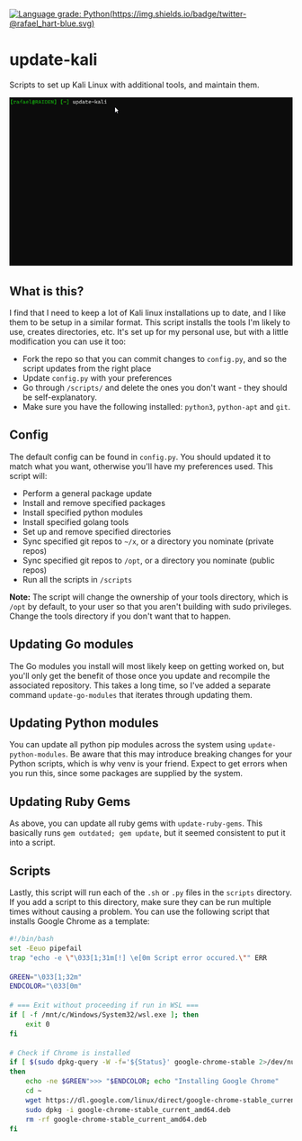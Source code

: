 [![Language grade: Python](https://img.shields.io/lgtm/grade/python/g/rafaelh/update-kali.svg?logo=lgtm&logoWidth=18)](https://lgtm.com/projects/g/rafaelh/update-kali/context:python)[(https://img.shields.io/badge/twitter-@rafael_hart-blue.svg)](https://twitter.com/rafael_hart)

# update-kali
Scripts to set up Kali Linux with additional tools, and maintain them.

![Image of update-kali script running](update-kali.gif)

## What is this?
I find that I need to keep a lot of Kali linux installations up to date, and I like them to be setup in a similar format. This script installs the tools I'm likely to use, creates directories, etc. It's set up for my personal use, but with a little modification you can use it too:

* Fork the repo so that you can commit changes to `config.py`, and so the script updates from the right place
* Update `config.py` with your preferences
* Go through `/scripts/` and delete the ones you don't want - they should be self-explanatory.
* Make sure you have the following installed: `python3`, `python-apt` and `git`.

## Config
The default config can be found in `config.py`. You should updated it to match what you want, otherwise you'll have my preferences used. This script will:

* Perform a general package update
* Install and remove specified packages
* Install specified python modules
* Install specified golang tools
* Set up and remove specified directories
* Sync specified git repos to `~/x`, or a directory you nominate (private repos)
* Sync specified git repos to `/opt`, or a directory you nominate (public repos)
* Run all the scripts in `/scripts`

**Note:** The script will change the ownership of your tools directory, which is `/opt` by default, to your user so that you aren't building with sudo privileges. Change the tools directory if you don't want that to happen.

## Updating Go modules
The Go modules you install will most likely keep on getting worked on, but you'll only get the benefit of those once you update and recompile the associated repository. This takes a long time, so I've added a separate command `update-go-modules` that iterates through updating them.

## Updating Python modules
You can update all python pip modules across the system using `update-python-modules`. Be aware that this may introduce breaking changes for your Python scripts, which is why venv is your friend. Expect to get errors when you run this, since some packages are supplied by the system.

## Updating Ruby Gems
As above, you can update all ruby gems with `update-ruby-gems`. This basically runs `gem outdated; gem update`, but it seemed consistent to put it into a script.

## Scripts
Lastly, this script will run each of the `.sh` or `.py` files in the `scripts` directory. If you add a script to this directory, make sure they can be run multiple times without causing a problem. You can use the following script that installs Google Chrome as a template:

``` sh
#!/bin/bash
set -Eeuo pipefail
trap "echo -e \"\033[1;31m[!] \e[0m Script error occured.\"" ERR

GREEN="\033[1;32m"
ENDCOLOR="\033[0m"

# === Exit without proceeding if run in WSL ===
if [ -f /mnt/c/Windows/System32/wsl.exe ]; then
    exit 0
fi

# Check if Chrome is installed
if [ $(sudo dpkg-query -W -f='${Status}' google-chrome-stable 2>/dev/null | grep -c "ok installed") -eq 0 ]
then
    echo -ne $GREEN">>> "$ENDCOLOR; echo "Installing Google Chrome"
    cd ~
    wget https://dl.google.com/linux/direct/google-chrome-stable_current_amd64.deb
    sudo dpkg -i google-chrome-stable_current_amd64.deb
    rm -rf google-chrome-stable_current_amd64.deb
fi
```
